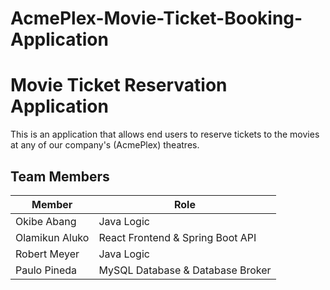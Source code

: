 # AcmePlex-Movie-Ticket-Booking-Application

# Movie Ticket Reservation Application

This is an application that allows end users to reserve tickets to the movies at any of our company's (AcmePlex) theatres.


## Team Members

| Member | Role |
|--------------|------|
| Okibe Abang | Java Logic |
| Olamikun Aluko | React Frontend & Spring Boot API |
| Robert Meyer | Java Logic | 
| Paulo Pineda | MySQL Database & Database Broker |


